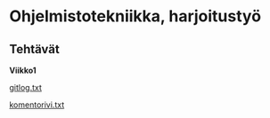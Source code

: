 # Ohjelmistotekniikka, harjoitustyö
## Tehtävät
**Viikko1**

[gitlog.txt](https://github.com/nikomakir/ot-harjoitustyo/blob/main/laskarit/viikko1/gitlog.txt)

[komentorivi.txt](https://github.com/nikomakir/ot-harjoitustyo/blob/main/laskarit/viikko1/komentorivi.txt)

